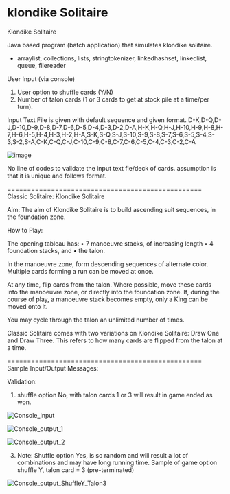 # klondike Solitaire
Klondike Solitaire

Java based program (batch application) that simulates klondike solitaire.
- arraylist, collections, lists, stringtokenizer, linkedhashset, linkedlist, queue, filereader

User Input (via console)
1. User option to shuffle cards (Y/N)
2. Number of talon cards (1 or 3 cards to get at stock pile at a time/per turn).

Input Text File is given with default sequence and given format.
D-K,D-Q,D-J,D-10,D-9,D-8,D-7,D-6,D-5,D-4,D-3,D-2,D-A,H-K,H-Q,H-J,H-10,H-9,H-8,H-7,H-6,H-5,H-4,H-3,H-2,H-A,S-K,S-Q,S-J,S-10,S-9,S-8,S-7,S-6,S-5,S-4,S-3,S-2,S-A,C-K,C-Q,C-J,C-10,C-9,C-8,C-7,C-6,C-5,C-4,C-3,C-2,C-A

![image](https://github.com/user-attachments/assets/3625ea6b-4cef-46d8-ac50-c1bc6d8c38ce)

No line of codes to validate the input text fie/deck of cards. assumption is that it is unique and follows format.

=================================================
Classic Solitaire: Klondike Solitaire

Aim:
The aim of Klondike Solitaire is to build ascending suit sequences, in the foundation zone.

How to Play:

The opening tableau has:
•	7 manoeuvre stacks, of increasing length 
•	4 foundation stacks, and 
•	the talon. 

In the manoeuvre zone, form descending sequences of alternate color. Multiple cards forming a run can be moved at once.

At any time, flip cards from the talon. Where possible, move these cards into the manoeuvre zone, or directly into the foundation zone. If, during the course of play, a manoeuvre stack becomes empty, only a King can be moved onto it.

You may cycle through the talon an unlimited number of times.

Classic Solitaire comes with two variations on Klondike Solitaire: Draw One and Draw Three. This refers to how many cards are flipped from the talon at a time.

=================================================
Sample Input/Output Messages:

Validation:
1. shuffle option No, with talon cards 1 or 3 will result in game ended as won.
   
![Console_input](https://github.com/user-attachments/assets/299d707e-8eff-4f54-84c1-cba4f79c91b5)

![Console_output_1](https://github.com/user-attachments/assets/b740ef2b-64ee-46fe-b803-fe534c80fb12)

![Console_output_2](https://github.com/user-attachments/assets/7ef728cc-6c7b-4f3f-a8f7-16b5ce061b1f)

3. Note:  Shuffle option Yes, is so random and will result a lot of combinations and may have long running time.
Sample of game option shuffle Y, talon card = 3 (pre-terminated)

![Console_output_ShuffleY_Talon3](https://github.com/user-attachments/assets/8d535a0b-e338-4ea1-a495-bf8c4ed1f656)

